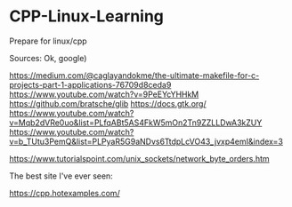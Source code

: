 # CPP-Linux-Learning
Prepare for linux/cpp

Sources:
Ok, google)

https://medium.com/@caglayandokme/the-ultimate-makefile-for-c-projects-part-1-applications-76709d8ceda9
https://www.youtube.com/watch?v=9PeEYcYHHkM
https://github.com/bratsche/glib
https://docs.gtk.org/
https://www.youtube.com/watch?v=Mqb2dVRe0uo&list=PLfqABt5AS4FkW5mOn2Tn9ZZLLDwA3kZUY
https://www.youtube.com/watch?v=b_TUtu3PemQ&list=PLPyaR5G9aNDvs6TtdpLcVO43_jvxp4emI&index=3

https://www.tutorialspoint.com/unix_sockets/network_byte_orders.htm


The best site I've ever seen:

https://cpp.hotexamples.com/
